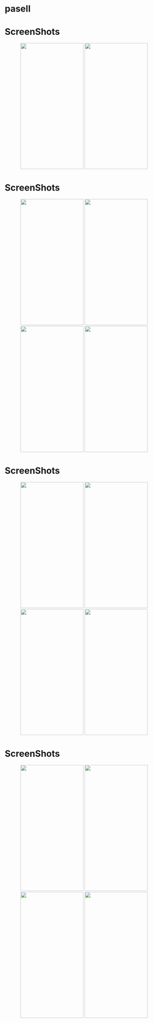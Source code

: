 # pasell
# ScreenShots
<p align="center">
  <img width= "200" height="400" src="./src/images/Uploads/Images/a.jpg">
  <img width= "200" height="400" src="./images/googlemapp.jpg">
</p>

# ScreenShots
<p align="center">
  <img width= "200" height="400" src="./images/notification.jpg">
  <img width= "200" height="400" src="./images/sidebar.jpg">
  <img width= "200" height="400" src="./images/cartpage.jpg">
  <img width= "200" height="400" src="./images/payment.jpg">
</p>

# ScreenShots
<p align="center">
  <img width= "200" height="400" src="./images/Comment.jpg">
  <img width= "200" height="400" src="./images/productdetails.jpg">
  <img width= "200" height="400" src="./images/profile.jpg">
  <img width= "200" height="400" src="./images/updateprofilesuccess.jpg">
</p>


# ScreenShots
<p align="center">
  <img width= "200" height="400" src="./images/loginpage.jpg">
  <img width= "200" height="400" src="./images/reg.jpg">
  <img width= "200" height="400" src="./images/dashboard.jpg">
  <img width= "200" height="400" src="./images/displaydtails.jpg">
</p>
